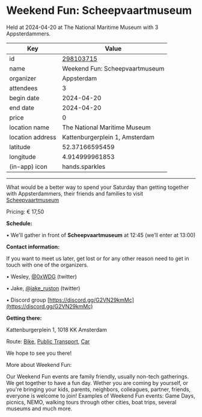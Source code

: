 # Weekend Fun: Scheepvaartmuseum
Held at 2024-04-20 at The National Maritime Museum with 3 Appsterdammers.
        
|Key|Value
|---|---|
|id|[298103715](https://www.meetup.com/appsterdam/events/298103715/)|
|name|Weekend Fun: Scheepvaartmuseum|
|organizer|Appsterdam|
|attendees|3|
|begin date|2024-04-20|
|end date|2024-04-20|
|price|0|
|location name|The National Maritime Museum|
|location address|Kattenburgerplein 1, Amsterdam|
|latitude|52.37166595459|
|longitude|4.914999961853|
|(in-app) icon|hands.sparkles|

---

What would be a better way to spend your Saturday than getting together with Appsterdammers, their friends and families to visit [Scheepvaartmuseum](https://www.hetscheepvaartmuseum.com/visit)

Pricing: € 17,50

**Schedule:**

• We'll gather in front of **Scheepvaartmuseum** at 12:45 (we’ll enter at 13:00)

**Contact information:**

If you want to meet us later, get lost or for any other reason need to get in touch with one of the organizers.

• Wesley, [@0xWDG](http://twitter.com/0xWDG/) (twitter)

• Jake, [@jake_ruston](http://twitter.com/jake_ruston/) (twitter)

• Discord group [https://discord.gg/G2VN29kmMc](https://discord.gg/G2VN29kmMc)

**Getting there:**

Kattenburgerplein 1, 1018 KK Amsterdam

Route: [Bike](http://maps.apple.com/?daddr=Kattenburgerplein%201%2C%201018%20KK%20Amsterdam&amp;t=m&amp;dirflg=b), [Public Transport](http://maps.apple.com/?daddr=Kattenburgerplein%201%2C%201018%20KK%20Amsterdam&amp;t=m&amp;dirflg=r), [Car](http://maps.apple.com/?daddr=Kattenburgerplein%201%2C%201018%20KK%20Amsterdam&amp;t=m&amp;dirflg=d)

We hope to see you there!

More about Weekend Fun:

Our Weekend Fun events are family friendly, usually non-tech gatherings. We get together to have a fun day. Wether you are coming by yourself, or you're bringing your kids, parents, neighbors, colleagues, partner, friends, everyone is welcome to join! Examples of Weekend Fun events: Game Days, picnics, NEMO, walking tours through other cities, boat trips, several museums and much more. 
